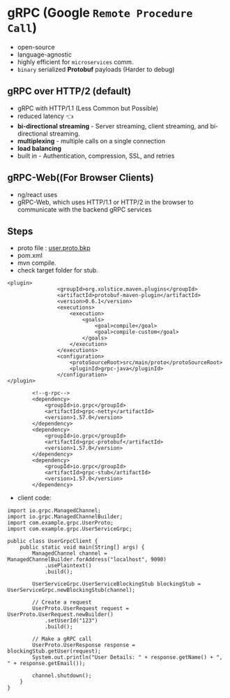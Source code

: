 # gRPC (Google `Remote Procedure Call`) 
- open-source
- language-agnostic
- highly efficient for `microservices` comm.
- `binary` serialized **Protobuf** payloads  (Harder to debug)

## gRPC over HTTP/2 (default)
- gRPC with HTTP/1.1 (Less Common but Possible)
- reduced latency :point_left:
- **bi-directional streaming** - Server streaming, client streaming, and bi-directional streaming.
- **multiplexing** -  multiple calls on a single connection
- **load balancing**
- built in - Authentication, compression, SSL, and retries

## gRPC-Web((For Browser Clients)
- ng/react uses 
- gRPC-Web, which uses HTTP/1.1 or HTTP/2 in the browser to communicate with the backend gRPC services

## Steps
- proto file : [user.proto.bkp](..%2F..%2Fsrc%2Fmain%2Fproto%2Fuser.proto.bkp)
- pom.xml
- mvn compile.
- check target folder for stub.
```
<plugin>
				<groupId>org.xolstice.maven.plugins</groupId>
				<artifactId>protobuf-maven-plugin</artifactId>
				<version>0.6.1</version>
				<executions>
					<execution>
						<goals>
							<goal>compile</goal>
							<goal>compile-custom</goal>
						</goals>
					</execution>
				</executions>
				<configuration>
					<protoSourceRoot>src/main/proto</protoSourceRoot>
					<pluginId>grpc-java</pluginId>
				</configuration>
</plugin>
```
```
		<!--g-rpc-->
		<dependency>
			<groupId>io.grpc</groupId>
			<artifactId>grpc-netty</artifactId>
			<version>1.57.0</version>
		</dependency>
		<dependency>
			<groupId>io.grpc</groupId>
			<artifactId>grpc-protobuf</artifactId>
			<version>1.57.0</version>
		</dependency>
		<dependency>
			<groupId>io.grpc</groupId>
			<artifactId>grpc-stub</artifactId>
			<version>1.57.0</version>
		</dependency>
```
- client code:
```
import io.grpc.ManagedChannel;
import io.grpc.ManagedChannelBuilder;
import com.example.grpc.UserProto;
import com.example.grpc.UserServiceGrpc;

public class UserGrpcClient {
    public static void main(String[] args) {
        ManagedChannel channel = ManagedChannelBuilder.forAddress("localhost", 9090)
            .usePlaintext()
            .build();

        UserServiceGrpc.UserServiceBlockingStub blockingStub = UserServiceGrpc.newBlockingStub(channel);

        // Create a request
        UserProto.UserRequest request = UserProto.UserRequest.newBuilder()
            .setUserId("123")
            .build();

        // Make a gRPC call
        UserProto.UserResponse response = blockingStub.getUser(request);
        System.out.println("User Details: " + response.getName() + ", " + response.getEmail());

        channel.shutdown();
    }
}

```